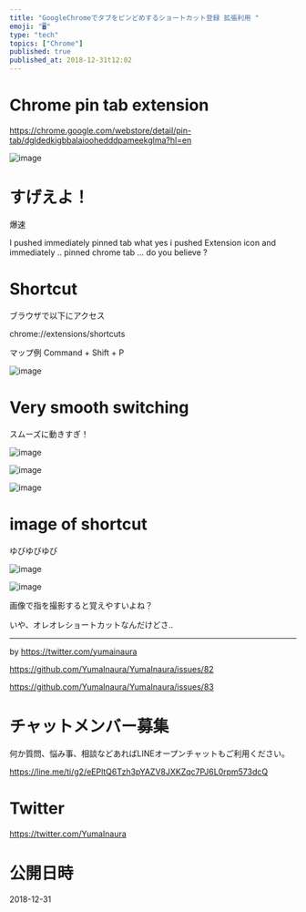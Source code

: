 ```yaml
---
title: "GoogleChromeでタブをピンどめするショートカット登録 拡張利用 "
emoji: "🖥"
type: "tech"
topics: ["Chrome"]
published: true
published_at: 2018-12-31t12:02
---
```


# Chrome pin tab extension

https://chrome.google.com/webstore/detail/pin-tab/dgldedkigbbalaioohedddpameekglma?hl=en

![image](https://user-images.githubusercontent.com/13635059/50553815-11194b00-0cf2-11e9-8ce0-dcbf0928fb5e.png)

# すげえよ！

爆速

I pushed immediately pinned tab
what yes i pushed Extension icon
and immediately .. pinned chrome tab ... do you believe ?

# Shortcut

ブラウザで以下にアクセス

chrome://extensions/shortcuts

マップ例 Command + Shift + P

![image](https://user-images.githubusercontent.com/13635059/50553826-5e95b800-0cf2-11e9-9b12-e55497d11053.png)

# Very smooth switching

スムーズに動きすぎ！

![image](https://user-images.githubusercontent.com/13635059/50553848-f1ceed80-0cf2-11e9-831f-c33c27ae3797.png)

![image](https://user-images.githubusercontent.com/13635059/50553850-f693a180-0cf2-11e9-9cd8-b832ca1f75f7.png)

![image](https://user-images.githubusercontent.com/13635059/50553884-baad0c00-0cf3-11e9-9b13-dbc5ecd6810f.png)

# image of shortcut 

ゆびゆびゆび


![image](https://user-images.githubusercontent.com/13635059/50553864-335f9880-0cf3-11e9-9d5b-493a262fc553.png)

![image](https://user-images.githubusercontent.com/13635059/50553865-3eb2c400-0cf3-11e9-893f-48b2f042d5ea.png)

画像で指を撮影すると覚えやすいよね？

いや、オレオレショートカットなんだけどさ‥

---

by https://twitter.com/yumainaura

https://github.com/YumaInaura/YumaInaura/issues/82

https://github.com/YumaInaura/YumaInaura/issues/83








<!-- Update From Qiita API -->

# チャットメンバー募集


何か質問、悩み事、相談などあればLINEオープンチャットもご利用ください。

https://line.me/ti/g2/eEPltQ6Tzh3pYAZV8JXKZqc7PJ6L0rpm573dcQ





# Twitter


https://twitter.com/YumaInaura


<!-- Update From Qiita API -->



# 公開日時

2018-12-31

